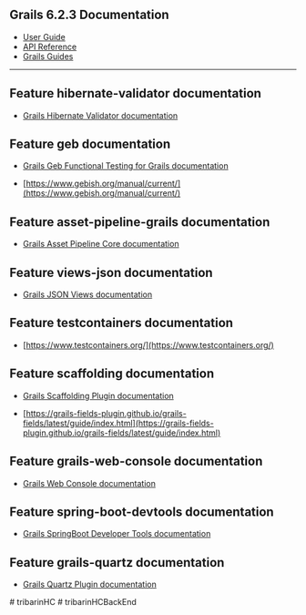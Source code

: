 ## Grails 6.2.3 Documentation

- [User Guide](https://docs.grails.org/6.2.3/guide/index.html)
- [API Reference](https://docs.grails.org/6.2.3/api/index.html)
- [Grails Guides](https://guides.grails.org/index.html)
---

## Feature hibernate-validator documentation

- [Grails Hibernate Validator documentation](https://hibernate.org/validator/)

## Feature geb documentation

- [Grails Geb Functional Testing for Grails documentation](https://github.com/grails3-plugins/geb#readme)

- [https://www.gebish.org/manual/current/](https://www.gebish.org/manual/current/)

## Feature asset-pipeline-grails documentation

- [Grails Asset Pipeline Core documentation](https://www.asset-pipeline.com/manual/)

## Feature views-json documentation

- [Grails JSON Views documentation](https://views.grails.org/)

## Feature testcontainers documentation

- [https://www.testcontainers.org/](https://www.testcontainers.org/)

## Feature scaffolding documentation

- [Grails Scaffolding Plugin documentation](https://grails.github.io/scaffolding/latest/groovydoc/)

- [https://grails-fields-plugin.github.io/grails-fields/latest/guide/index.html](https://grails-fields-plugin.github.io/grails-fields/latest/guide/index.html)

## Feature grails-web-console documentation

- [Grails Web Console documentation](https://plugins.grails.org/plugin/sheehan/console)

## Feature spring-boot-devtools documentation

- [Grails SpringBoot Developer Tools documentation](https://docs.spring.io/spring-boot/docs/2.7.12/reference/htmlsingle/#using.devtools)

## Feature grails-quartz documentation

- [Grails Quartz Plugin documentation](https://grails-plugins.github.io/grails-quartz/latest/guide/index.html)

#   t r i b a r i n H C  
 #   t r i b a r i n H C B a c k E n d  
 